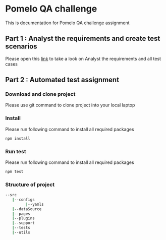 # Pomelo QA challenge
This is documentation for Pomelo QA challenge assignment

## Part 1 : Analyst the requirements and create test scenarios

Please open this [link](https://docs.google.com/spreadsheets/d/1Ys8vey-Lp6X9Ilj5P8Tz-n5eGfBNezn8Uf7g8ZkNBk4/edit#gid=853402295) to take a look on Analyst the requirements and all test cases

## Part 2 : Automated test assignment

### Download and clone project

Please use git command to clone project into your local laptop

### Install

Please run following command to install all required packages

```bash
npm install
```

### Run test

Please run following command to install all required packages

```bash
npm test
```

### Structure of project

```bash
--src
   |--configs
         |--yamls
   |--dataSource
   |--pages
   |--plugins
   |--support
   |--tests
   |--utils
```

